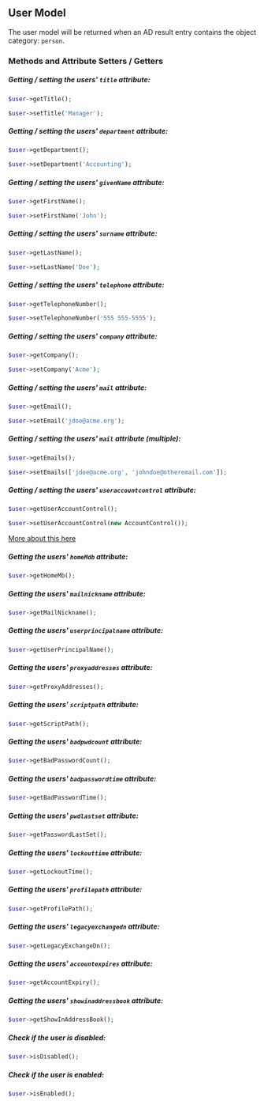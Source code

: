 ## User Model

The user model will be returned when an AD result entry contains the object category: `person`.

### Methods and Attribute Setters / Getters

##### Getting / setting the users' `title` attribute:

```php
$user->getTitle();

$user->setTitle('Manager');
```

##### Getting / setting the users' `department` attribute:

```php
$user->getDepartment();

$user->setDepartment('Accounting');
```

##### Getting / setting the users' `givenName` attribute:

```php
$user->getFirstName();

$user->setFirstName('John');
```

##### Getting / setting the users' `surname` attribute:

```php
$user->getLastName();

$user->setLastName('Doe');
```

##### Getting / setting the users' `telephone` attribute:

```php
$user->getTelephoneNumber();

$user->setTelephoneNumber('555 555-5555');
```

##### Getting / setting the users' `company` attribute:

```php
$user->getCompany();

$user->setCompany('Acme');
```

##### Getting / setting the users' `mail` attribute:

```php
$user->getEmail();

$user->setEmail('jdoe@acme.org');
```

##### Getting / setting the users' `mail` attribute (multiple):

```php
$user->getEmails();

$user->setEmails(['jdoe@acme.org', 'johndoe@otheremail.com']);
```

##### Getting / setting the users' `useraccountcontrol` attribute:

```php
$user->getUserAccountControl();

$user->setUserAccountControl(new AccountControl());
```
    
[More about this here](https://github.com/Adldap2/Adldap2/blob/master/docs/models/user/ACCOUNT-CONTROL.md)

##### Getting the users' `homeMdb` attribute:

```php
$user->getHomeMb();
```

##### Getting the users' `mailnickname` attribute:

```php
$user->getMailNickname();
```

##### Getting the users' `userprincipalname` attribute:

```php
$user->getUserPrincipalName();
```

##### Getting the users' `proxyaddresses` attribute:

```php
$user->getProxyAddresses();
```

##### Getting the users' `scriptpath` attribute:

```php
$user->getScriptPath();
```

##### Getting the users' `badpwdcount` attribute:

```php
$user->getBadPasswordCount();
```

##### Getting the users' `badpasswordtime` attribute:

```php
$user->getBadPasswordTime();
```

##### Getting the users' `pwdlastset` attribute:

```php
$user->getPasswordLastSet();
```

##### Getting the users' `lockouttime` attribute:

```php
$user->getLockoutTime();
```

##### Getting the users' `profilepath` attribute:

```php
$user->getProfilePath();
```

##### Getting the users' `legacyexchangedn` attribute:

```php
$user->getLegacyExchangeDn();
```

##### Getting the users' `accountexpires` attribute:

```php
$user->getAccountExpiry();
```

##### Getting the users' `showinaddressbook` attribute:

```php
$user->getShowInAddressBook();
```

##### Check if the user is disabled:

```php
$user->isDisabled();
```

##### Check if the user is enabled:

```php
$user->isEnabled();
```

